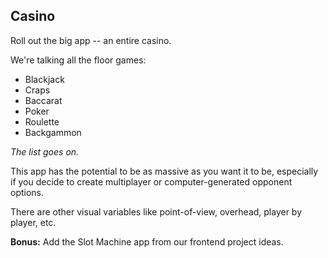 ## Casino

Roll out the big app -- an entire casino.

We're talking all the floor games:
* Blackjack
* Craps
* Baccarat
* Poker
* Roulette
* Backgammon

*The list goes on.*

This app has the potential to be as massive as you want it to be, especially if you decide to create multiplayer or computer-generated opponent options.

There are other visual variables like point-of-view, overhead, player by player, etc.

**Bonus:** Add the Slot Machine app from our frontend project ideas.
